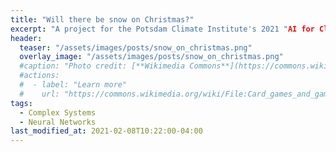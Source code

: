 ```yaml
---
title: "Will there be snow on Christmas?"
excerpt: "A project for the Potsdam Climate Institute's 2021 "AI for Climate" Hackathon."
header:
  teaser: "/assets/images/posts/snow_on_christmas.png"
  overlay_image: "/assets/images/posts/snow_on_christmas.png"
  #caption: "Photo credit: [**Wikimedia Commons**](https://commons.wikimedia.org/wiki/)"
  #actions:
  #  - label: "Learn more"
  #    url: "https://commons.wikimedia.org/wiki/File:Card_games_and_game_tokens_01.jpg"
tags:
  - Complex Systems
  - Neural Networks
last_modified_at: 2021-02-08T10:22:00-04:00
---
```


<style>
iframe{height:11200px !important;}
</style>

<script src="https://gist.github.com/DiGyt/c550f0f774a027740fb88945df3ad973.js"></script>
